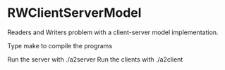 # RWClientServerModel
Readers and Writers problem with a client-server model implementation.

Type make to compile the programs

Run the server with ./a2server
Run the clients with ./a2client
